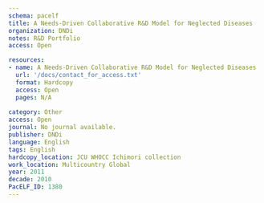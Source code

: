 ```yaml
---
schema: pacelf
title: A Needs-Driven Collaborative R&D Model for Neglected Diseases
organization: DNDi
notes: R&D Portfolio 
access: Open

resources:
- name: A Needs-Driven Collaborative R&D Model for Neglected Diseases
  url: '/docs/contact_for_access.txt'
  format: Hardcopy
  access: Open
  pages: N/A
 
category: Other
access: Open
journal: No journal available.
publisher: DNDi
language: English 
tags: English 
hardcopy_location: JCU WHOCC Ichimori collection
work_location: Multicountry Global
year: 2011
decade: 2010
PacELF_ID: 1380
---
```


